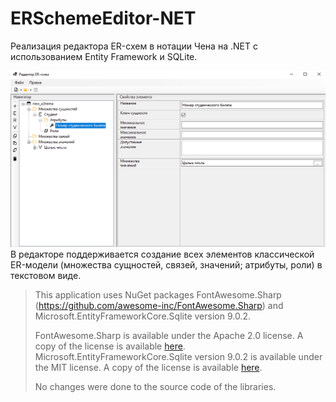 # ERSchemeEditor-NET
Реализация редактора ER-схем в нотации Чена на .NET с использованием Entity Framework и SQLite.

![Скриншот главного окна редактора](assets/interface.png)
В редакторе поддерживается создание всех элементов классической ER-модели (множества сущностей, связей, значений; атрибуты, роли) в текстовом виде.

>This application uses NuGet packages FontAwesome.Sharp (https://github.com/awesome-inc/FontAwesome.Sharp) and Microsoft.EntityFrameworkCore.Sqlite version 9.0.2.
>
>FontAwesome.Sharp is available under the Apache 2.0 license. A copy of the license is available [here](assets/LICENCE.FASharp.txt).
>Microsoft.EntityFrameworkCore.Sqlite version 9.0.2 is available under the MIT license. A copy of the license is available [here](assets/LICENCE.MSEFCore.txt).
>
>No changes were done to the source code of the libraries.
